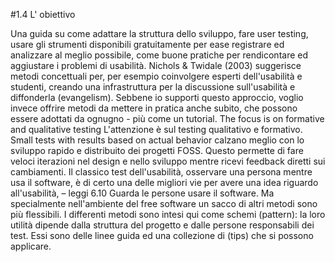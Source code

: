 #1.4 L' obiettivo

Una guida su come adattare la struttura dello sviluppo, fare user testing, usare gli strumenti disponibili gratuitamente per ease registrare ed analizzare al meglio possibile, come buone pratiche per rendicontare ed aggiustare i problemi di usabilità. 
Nichols & Twidale (2003) suggerisce metodi concettuali per, per esempio coinvolgere esperti dell'usabilità e studenti, creando una infrastruttura per la discussione sull'usabilità e diffonderla (evangelism). Sebbene io supporti questo approccio, voglio invece offrire metodi da mettere in pratica anche subito, che possono essere adottati da ognugno - più come un tutorial.
The focus is on formative and qualitative testing L'attenzione è sul testing qualitativo e formativo. Small tests with results based on actual behavior calzano meglio con lo sviluppo rapido e distribuito dei progetti FOSS. Questo permette di fare veloci iterazioni nel design e nello sviluppo mentre ricevi feedback diretti sui cambiamenti.
Il classico test dell'usabilità, osservare una persona mentre usa il software, è di certo una delle migliori vie per avere una idea riguardo all'usabilità, – leggi 6.10 Guarda le persone usare il software. Ma specialmente nell'ambiente del free software un sacco di altri metodi sono più flessibili. 
I differenti metodi sono intesi qui come schemi (pattern): la loro utilità dipende dalla struttura del progetto e dalle persone responsabili dei test. Essi sono delle linee guida ed una collezione di (tips) che si possono applicare. 


